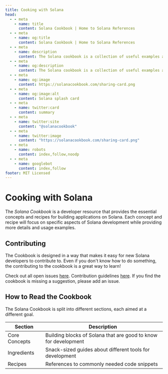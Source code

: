 ```yaml
---
title: Cooking with Solana
head:
  - - meta
    - name: title
      content: Solana Cookbook | Home to Solana References
  - - meta
    - name: og:title
      content: Solana Cookbook | Home to Solana References
  - - meta
    - name: description
      content: The Solana cookbook is a collection of useful examples and references for building on Solana
  - - meta
    - name: og:description
      content: The Solana cookbook is a collection of useful examples and references for building on Solana
  - - meta
    - name: og:image
      content: https://solanacookbook.com/sharing-card.png
  - - meta
    - name: og:image:alt
      content: Solana splash card
  - - meta
    - name: twitter:card
      content: summary
  - - meta
    - name: twitter:site
      content: "@solanacookbook"
  - - meta
    - name: twitter:image
      content: "https://solanacookbook.com/sharing-card.png"
  - - meta
    - name: robots
      content: index,follow,noodp
  - - meta
    - name: googlebot
      content: index,follow
footer: MIT Licensed
---
```


# Cooking with Solana

The *Solana Cookbook* is a developer resource that provides the essential concepts and recipes for building applications on Solana. Each concept and recipe will focus on specific aspects of Solana development while providing more details and usage examples.

## Contributing

The Cookbook is designed in a way that makes it easy for 
new Solana developers to contribute to. Even if you 
don't know how to do something, the contributing to the 
cookbook is a great way to learn!

Check out all open issues [here](https://github.com/solana-dev-adv/solana-cookbook/issues). Contribution guidelines [here](https://github.com/solana-dev-adv/solana-cookbook#contributing). If you find the cookbook is missing a suggestion, please add an issue.

## How to Read the Cookbook

The Solana Cookbook is split into different sections, each aimed at a different goal.

| Section | Description |
|---------------|-----------------------------------------------------------------|
| Core Concepts | Building blocks of Solana that are good to know for development |
| Ingredients   | Snack-sized guides about different tools for development        |
| Recipes       | References to commonly needed code snippets                     |